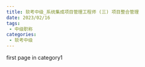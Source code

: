 ```yaml
---
title: 软考中级_系统集成项目管理工程师 (三) 项目整合管理
date: 2023/02/16
tags:
 - 中级职称
categories:
 - 软考中级
---
```


first page in category1